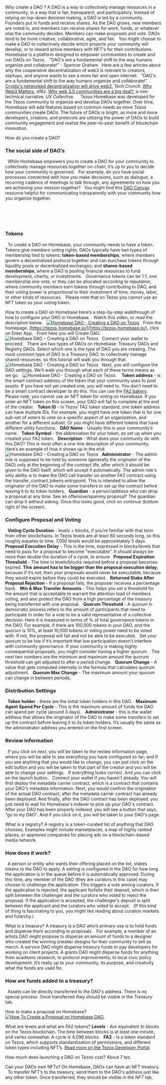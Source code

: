 <question>Why create a DAO ?<question>
<answer>
A DAO is a way to collectively manage resources in a community, in a way that is fair, transparent, and participatory. Instead of relying on top-down decision making, a DAO is led by a community. Founders put in funds and receive shares. As the DAO grows, new members are voted in, and members can receive shares for work, funds, or whatever else the community decides. Members can make proposals and vote. DAOs tend to be more creative, collaborative, agile, and fair.
&nbsp;
You might choose to make a DAO to collectively decide which projects your community will develop, or to reward active members with NFT's for their contributions. Homebase is a platform designed to empower communities to create and run DAOs on Tezos.
&nbsp;
"DAO's are a fundamental shift to the way humans organize and collaborate!" - Spencer Graham
&nbsp;
Here are a few articles about why the cooperative decentralization of web3 is relevant to creators, startups, and anyone wants to see a more fair and open internet:
&nbsp;
"DAO's are a fundamental shift to the way humans organize and collaborate!"
&nbsp;
[Crypto's networked decentralization will drive web3](https://techcrunch.com/2021/09/16/cryptos-networked-collaboration-will-drive-web-3-0/), _Tech Crunch_.
[Why Web3 Matters](https://future.a16z.com/why-web3-matters/), _a16z_.
[Why web 3.0 communities are a big deal?](https://uxdesign.cc/why-web-3-0-communities-are-a-big-deal-600c8e5013c3), a non-technical narrative, _UX Collective_.
&nbsp;
&nbsp;
Tezos Homebase was developed for the Tezos community to organize and develop DAOs together. Over time, Homebase will add features based on common needs as more Tezos communities create DAOs. The future of DAOs is bright, as more and more developers, creators, and protocols are utilizing the power of DAOs to build community engagement and realize the peer-to-peer benefit of blockchain innovation.
<answer>


<question>How do you create a DAO?<question>
<answer>
### **The social side of DAO’s**
&nbsp;
While Homebase empowers you to create a DAO for your community to collectively manage resources together on-chain, it’s up to you to decide how your community is governed.
&nbsp;
For example, do you have social processes connected with how you make decisions, such as dialogue, a recurring cadence of meetings to talk through, any agreements on how you are achieving your mission together?
&nbsp;
You might find this [DAO Canvas](https://github.com/DAOresearch/dao-canvas) resource helpful for communicating transparently with your community how you organize together.
# **&nbsp;**
### **Tokens**
&nbsp;
To create a DAO on Homebase, your community needs to have a token. Tokens give members voting rights. DAOs typically have two types of membership tied to tokens: **token-based memberships**, where members govern a decentralized protocol together and can purchase tokens through liquidity pools or decentralized exchanges; and **shares-based memberships**, where a DAO is pooling financial resources to fund development, charity, or investments.
&nbsp;
Governance tokens can be 1:1, one membership one vote, or they can be allocated according to reputation, where community members earn tokens through contributing to DAO, and their voting power is proportional to their investment of time, money, labor, or other kinds of resources.
&nbsp;
Please note that on Tezos you cannot use an NFT token as your voting token.
<answer>


<question>How to create a DAO on Homebase<question>
<answer>
Here’s a step-by-step walkthrough of how to configure your DAO in Homebase.
&nbsp;
Watch this video, or read the description below.
&nbsp;
[![Homebase DAO - Creating a DAO on Tezos](~local/how_to_create_dao_on_tezos.png)](https://www.youtube.com/watch?v=E15-zGGXwCc "Homebase DAO - Creating a DAO on Tezos")
&nbsp;
From the homepage, [https://tezos-homebase.io/](https://tezos-homebase.io/), click on Enter App.
&nbsp;
From here you will Create DAO.
&nbsp;
![Homebase DAO - Creating a DAO on Tezos](~local/dao_create.png)
&nbsp;
Connect your wallet to proceed. 
&nbsp;
There are two types of DAOs on Homebase. Treasury DAOs and Registry DAOs. Select which one is the type of DAO you are creating. The most common type of DAO is a Treasury DAO, to collectively manage shared resources, so this tutorial will walk you through that.
&nbsp;
![Homebase DAO - Creating a DAO on Tezos](~local/dao_select_template.png)
&nbsp;
Next, you will configure the DAO settings. We’ll walk you through what each of these terms means as we go.
&nbsp;
![Homebase DAO - Creating a DAO on Tezos](~local/dao_settings.png)
&nbsp;
&nbsp;
**Token address** - is the smart contract address of the token that your community uses to pool assets. If you have not yet created one, you will need to. You don’t need to be a smart contract developer to do this. You can use the [FA2 bakery](https://fa2-bakery.netlify.app/).
&nbsp;
Please note, you cannot use an NFT token for voting on Homebase. If you enter an NFT token on this screen, your DAO will fail to complete at the end of the creator.
&nbsp;
**Token ID** - In Tezos’ FA2 token standard, one token address can have multiple IDs. For example, you might have one token that is for one sub-set of voters to vote on a specific aspect of an organization, and another for a different subset. Or you might have different tokens that have different utility functions.
&nbsp;
**DAO Name** - Usually this is your community’s name.
&nbsp;
**Token Symbol** - the abbreviation for your token, as set up when you created your FA2 token.
&nbsp;
**Description** - What does your community do with this DAO? This is most often a one-line description of your community. Here’s an example of how it shows up in the end:
&nbsp;
![Homebase DAO - Creating a DAO on Tezos](~local/dao_description.png)
&nbsp;
**Administrator** - The admin role is supposed to be held by someone (generally the originator of the DAO) only at the beginning of the contract life, after which it should be given to the DAO itself, which will accept it automatically. The admin role's only ability is to make the DAO call transfer on another FA2 contract using the transfer_contract_tokens entrypoint. This is intended to allow the originator of the DAO to make some transfers to set up the contract before leaving it to its token holders.
&nbsp;
**Guardian** - a person/address who can drop a proposal at any time. See an offensive/spammy proposal? The guardian can drop it without asking. Once this looks good, click on continue (bottom right of the screen).
&nbsp;
&nbsp;
&nbsp;
### **Configure Proposal and Voting**
&nbsp;
**Voting Cycle Duration** - levels = blocks, if you’re familiar with that term from other blockchains. In Tezos levels are at least 60 seconds long, so this roughly equates to time. 7,000 levels would be approximately 5 days.
&nbsp;
**Proposal Execution Delay** - This is the time, expressed in blocks/levels that need to pass for a proposal to become "executable". It should always be more than double the duration of a cycle, to ensure
&nbsp;
**Proposal Expiration Threshold** - The time in levels/blocks required before a proposal becomes expired. **This amount has to be bigger than the proposal execution delay**, because if it’s not, then your proposals would never be executable, because they would expire before they could be executed.
&nbsp;
**Returned Stake After Proposal Rejection** - If a proposal fails, the proposer receives a percentage back.
&nbsp;
**Min & Max Transfer Amounts** - This helps you set a threshold for the amount that is acceptable to warrant the attention load of members voting, and also protect the DAO from a high percentage of the treasury being transferred with one proposal.
&nbsp;
**Quorum Threshold** - A quorum in democratic process refers to the amount of participants that need to participate in order for a vote to be a valid representative of a collective decision. Here it is measured in terms of % of total governance tokens in the DAO. For example, if there are 100,000 tokens in your DAO, and the quorum is 10%, at least 10,000 tokens or voting power need to be voted with. If not, the proposal will fail and not be able to be executed.
&nbsp;
Set your quorum to be low if it’s important that low participation doesn’t interfere with community governance. If your community is making highly consequential proposals, you might consider having a higher quorum.
&nbsp;
The next two numbers are the minimum and maximum amount the quorum threshold can get adjusted to after a period change. 
&nbsp;
**Quorum Change** - A value that gets computed internally in the formula that calculates quorum adjustment.
&nbsp;
**Quorum Max Change** - The maximum amount your quorum can change in between periods.
&nbsp;
&nbsp;
&nbsp;
### **Distribution Settings**
&nbsp;
**Token holder** - these are the initial token holders in this DAO.
&nbsp;
**Maximum Agent Spend Per Cycle** - This is the maximum amount of funds the DAO can spend per cycle (around 3 days).
&nbsp;
**Administrator** - this is the wallet address that allows the originator of the DAO to make some transfers to set up the contract before leaving it to its token holders. It’s usually the same as the administrator address you entered on the first screen.
&nbsp;
&nbsp;
&nbsp;
### **Review Information**
&nbsp;
If you click on next, you will be taken to the review information page, where you will be able to see everything you have configured so far; and if you see anything that you would like to change, you can just click on the edit button and you will be taken to that part of the creator and you will be able to change your settings. 
&nbsp;
If everything looks correct. And you can click on the launch button.
&nbsp;
Connect your wallet if you haven't already. You will first deploy the metadata carrier contract, which is a contract that contains your DAO's metadata information. Next, you would confirm the origination of the actual DAO contract, after the metadata carrier contract has already been deployed. And finally, after the DAO contract has been deployed, you just need to wait for Homebase's indexer to pick up your DAO's contract.
&nbsp;
After your DAO has been properly indexed, you will see a button that says, "go to my DAO". And if you click on it, you will be taken to your DAO's page.
<answer>


<question>What is a registry?<question>
<answer>
A registry is a token-curated list of anything that DAO chooses. Examples might include marketplaces, a map of highly ranked places, or approved companies for placing ads on a blockchain-based media network. 
&nbsp;
&nbsp;
### **How does it work?**
&nbsp;
A person or entity who wants their offering placed on the list, stakes tokens to the DAO to apply. A setting is configured in the DAO for how long the application is in the queue before it is automatically approved. During this time, any member of the DAO (they are curators in this case) may choose to challenge the application. This triggers a vote among curators. If the application is rejected, the applicant forfeits their deposit, which is then split between the challenger and the curators who voted to reject the proposal. If the application is accepted, the challenger’s deposit is split between the applicant and the curators who voted to accept.
&nbsp;
(If this kind of thing is fascinating to you, you might like reading about curation markets and futarchy.)
<answer>


<question>What is a treasury?<question>
<answer>
A treasury is a DAO who’s primary use is to hold funds and disperse them according to proposals.
&nbsp;
For example, a member of an artists DAO might propose to disperse an amount of funds to a designer who created the winning sneaker designs for their community to sell as merch. A service DAO might disperse treasury funds to pay developers for working on client projects. A grants DAO might disperse funds for anything from academic research, to protocol improvements, to local civic policy development. It’s really up to your community, its purpose, and creativity what the funds are used for.
&nbsp;
&nbsp;
### **How are funds added to a treasury?**
&nbsp;
Assets can be directly transferred to the DAO's address. There is no special process. Once transferred they should be visible in the *Treasury* tab.
<answer>


<question>How to make a proposal on Homebase?<question>
<answer>
[![How To Create a Proposal on Homebase DAO.](~local/dao_how_to_create_a_proposal_on_tezos.png)](https://www.youtube.com/watch?v=auFUekD-5iM "How To Create a Proposal on Homebase DAO.")
&nbsp;
<answer>


<question>What are levels and what are FA2 tokens?<question>
<answer>
**Levels** - Are equivalent to blocks on the Tezos blockchain. The time between blocks is at least one minute, and varies somewhat. A cycle is 4,096 blocks.
&nbsp;
**FA2** - Is a token standard on Tezos, which supports standardization of permissions, and different token types including NFT’s. [Read more on the Tezos Developer Portal](https://tezos.b9lab.com/fa2). 
<answer>


<question>How much does launching a DAO on Tezos cost?<question>
<answer>About 7 tez.<answer>


<question>Can your DAOs own NFTs?<question>
<answer>
On Homebase, DAOs can have an NFT treasury.
&nbsp;
To transfer NFT’s to the treasury, send them to the DAO's address just like any other token. Once transferred, they should be visible in the *NFT* tab.
<answer>

